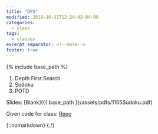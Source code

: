 ```yaml
---
title: "DFS"
modified: 2019-10-31T12:24:42-04:00
categories:
  - class
tags:
  - classes
excerpt_separator: <!--more-->
footer: true
---
```


{% include base_path %}

1. Depth First Search
2. Sudoku
3. POTD

<!--more-->

Slides: [Blank]({{ base_path }}/assets/pdfs/1105Sudoku.pdf)

Given code for class: [Repo](https://github.students.cs.ubc.ca/cpsc203-2019w-t1/LecSS)

{::nomarkdown}
<object data="{{ base_path }}/assets/pdfs/1105Sudoku.pdf" width="500" height="500" type='application/pdf'/>
</object>
{:/}

